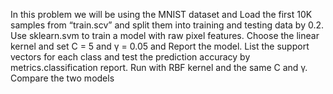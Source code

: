 In this problem we will be using the MNIST dataset and Load the first 10K samples from “train.scv” and split them into training and testing data by 0.2. Use sklearn.svm to train a model with raw pixel features. Choose the linear kernel and set  C = 5 and γ = 0.05 and Report the model.
List the support vectors for each class and test the prediction accuracy by metrics.classification report.
Run with RBF kernel and the same C and γ.
Compare the two models
